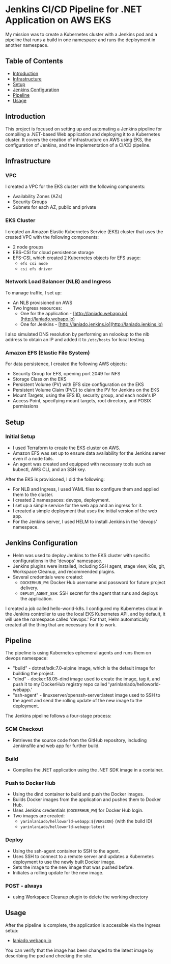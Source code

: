 # Jenkins CI/CD Pipeline for .NET Application on AWS EKS

My mission was to create a Kubernetes cluster with a Jenkins pod and a pipeline that runs a build in one namespace and runs the deployment in another namespace.

## Table of Contents

- [Introduction](#introduction)
- [Infrastructure](#infrastructure)
- [Setup](#setup)
- [Jenkins Configuration](#jenkins-configuration)
- [Pipeline](#pipeline)
- [Usage](#usage)

## Introduction

This project is focused on setting up and automating a Jenkins pipeline for compiling a .NET-based Web application and deploying it to a Kubernetes cluster. It covers the creation of infrastructure on AWS using EKS, the configuration of Jenkins, and the implementation of a CI/CD pipeline.

## Infrastructure

### VPC

I created a VPC for the EKS cluster with the following components:

- Availability Zones (AZs)
- Security Groups
- Subnets for each AZ, public and private

### EKS Cluster

I created an Amazon Elastic Kubernetes Service (EKS) cluster that uses the created VPC with the following components:

- 2 node groups
- EBS-CSI for cloud persistence storage
- EFS-CSI, which created 2 Kubernetes objects for EFS usage:
  - `efs csi node`
  - `csi efs driver`

### Network Load Balancer (NLB) and Ingress

To manage traffic, I set up:
- An NLB provisioned on AWS
- Two Ingress resources:
  - One for the application - [http://laniado.webapp.io](http://laniado.webapp.io)
  - One for Jenkins - [http://laniado.jenkins.io](http://laniado.jenkins.io)

I also simulated DNS resolution by performing an nslookup to the nlb address to obtain an IP and added it to `/etc/hosts` for local testing.

### Amazon EFS (Elastic File System)

For data persistence, I created the following AWS objects:

- Security Group for EFS, opening port 2049 for NFS
- Storage Class on the EKS
- Persistent Volume (PV) with EFS size configuration on the EKS
- Persistent Volume Claim (PVC) to claim the PV for Jenkins on the EKS
- Mount Targets, using the EFS ID, security group, and each node's IP
- Access Point, specifying mount targets, root directory, and POSIX permissions

## Setup

### Initial Setup

- I used Terraform to create the EKS cluster on AWS.
- Amazon EFS was set up to ensure data availability for the Jenkins server even if a node fails.
- An agent was created and equipped with necessary tools such as kubectl, AWS CLI, and an SSH key.

After the EKS is provisioned, I did the following:
- For NLB and Ingress, I used YAML files to configure them and applied them to the cluster.
- I created 2 namespaces: devops, deployment.
- I set up a simple service for the web app and an ingress for it.
- I created a simple deployment that uses the initial version of the web app.
- For the Jenkins server, I used HELM to install Jenkins in the 'devops' namespace.

## Jenkins Configuration

- Helm was used to deploy Jenkins to the EKS cluster with specific configurations in the 'devops' namespace.
- Jenkins plugins were installed, including SSH agent, stage view, k8s, git, Workspace Cleanup, and recommended plugins.
- Several credentials were created:
  - `DOCKERHUB_PW`: Docker Hub username and password for future project delivery.
  - `DEPLOY_AGENT_SSH`: SSH secret for the agent that runs and deploys the application.
  
I created a job called hello-world-k8s.
I configured my Kubernetes cloud in the Jenkins controller to use the local EKS Kubernetes API, and by default, it will use the namespace called 'devops.' For that, Helm automatically created all the thing that are necessary for it to work.  

## Pipeline

The pipeline is using Kubernetes ephemeral agents and runs them on devops namespace:

- "build" - dotnet/sdk:7.0-alpine image, which is the default image for building the project.
- "dind" - docker:18.05-dind image used to create the image, tag it, and push it to my DockerHub registry repo called 'yarinlaniado/helloworld-webapp.'
- "ssh-agent" - linuxserver/openssh-server:latest image used to SSH to the agent and send the rolling update of the new image to the deployment.

The Jenkins pipeline follows a four-stage process:

### SCM Checkout

- Retrieves the source code from the GitHub repository, including Jenkinsfile and web app for further build.

### Build

- Compiles the .NET application using the .NET SDK image in a container.

### Push to Docker Hub

- Using the dind container to build and push the Docker images.
- Builds Docker images from the application and pushes them to Docker Hub.
- Uses Jenkins credentials (`DOCKERHUB_PW`) for Docker Hub login.
- Two images are created:
  - `yarinlaniado/helloworld-webapp:${VERSION}` (with the build ID)
  - `yarinlaniado/helloworld-webapp:latest`

### Deploy

- Using the ssh-agent container to SSH to the agent.
- Uses SSH to connect to a remote server and updates a Kubernetes deployment to use the newly built Docker image.
- Sets the image to the new image that was pushed before.
- Initiates a rolling update for the new image.

### POST - always

- using Workspace Cleanup plugin to delete the working directory 

## Usage

After the pipeline is complete, the application is accessible via the Ingress setup:
- [laniado.webapp.io](http://laniado.Ibapp.io)

You can verify that the image has been changed to the latest image by describing the pod and checking the site.
